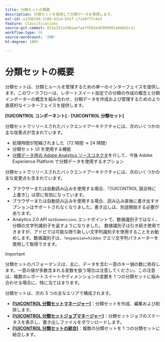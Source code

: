```yaml
---
title: 分類セットの概要
description: 分類セットを使用して分類データを管理します。
exl-id: a139b298-1188-42ce-b52f-c71e0ff7c4e3
feature: Classifications
source-git-commit: 811e321ce96aaefaeff691ed5969981a048d2c31
workflow-type: ht
source-wordcount: '290'
ht-degree: 100%

---
```


# 分類セットの概要

分類セットは、分類とルールを管理するための単一のインターフェイスを提供します。このワークフローは、レポートスイート設定での分類の作成の概念と分類インポーターの概念を組み合わせ、分類データを作成および管理するためのより直感的なインターフェイスを提供します。

**[!UICONTROL コンポーネント]**／**[!UICONTROL 分類セット]**

分類セットでリリースされたバックエンドアーキテクチャには、次のいくつかの主な改善点が含まれています。

* 処理時間が短縮されました（72 時間 → 24 時間）
* 分類セット UI を使用する機能
* [分類データ用の Adobe Analytics ソースコネクタ](https://experienceleague.adobe.com/docs/experience-platform/sources/connectors/adobe-applications/classifications.html?lang=ja)を介して、今後 Adobe Experience Platform で分類データを使用するオプション

分類セットでリリースされたバックエンドアーキテクチャには、次のいくつかの主な変更点も含まれています。

* ブラウザーまたは自動読み込みを使用する場合、「[!UICONTROL 競合時に上書き]」は常に有効になっています。
* ブラウザーまたは自動読み込みを使用する場合、読み込み直後に書き出すオプションはサポートされなくなりました。書き出しは、別途開始する必要があります。
* Analytics 2.0 API `GetDimensions` エンドポイントで、数値識別子ではなく、分類の文字列識別子を返すようになりました。 数値識別子は引き続き使用できますが、アドビでは可能な限り新しい文字列識別子を使用することをお勧めします。数値識別子は、`?expansion=hidden` クエリ文字列パラメーターを使用して取得できます。

>[!IMPORTANT]
>
>分類セットのパフォーマンスは、主に、データを含む一意のキー値の数に依存します。一意の値が多数含まれる変数を扱う場合は注意してください。この注意は、複数のレポートスイートやディメンションの変数を 1 つの分類セットに組み合わせる場合に、特に当てはまります。

分類セットは、次の 3 つの主なエリアで構成されます。

* [**[!UICONTROL 分類セットマネージャー]**](manage/set-manager.md)：分類セットを作成、編集および削除します。
* [**[!UICONTROL 分類セットジョブマネージャー]**](job-manager.md)：分類セットジョブのステータスを表示し、書き出しファイルをダウンロードします。
* [**[!UICONTROL 分類セットの統合]**](consolidations/manage.md)：複数の分類セットを 1 つの分類セットに結合します。
